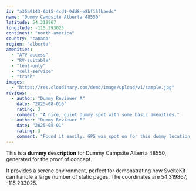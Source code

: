 ```yaml
---
id: "a35a9143-6b15-4cd1-9dd8-e8bf15fbaedc"
name: "Dummy Campsite Alberta 48550"
latitude: 54.319867
longitude: -115.293025
continent: "north-america"
country: "canada"
region: "alberta"
amenities:
  - "ATV-access"
  - "RV-suitable"
  - "tent-only"
  - "cell-service"
  - "trash"
images:
  - "https://res.cloudinary.com/demo/image/upload/v1/sample.jpg"
reviews:
  - author: "Dummy Reviewer A"
    date: "2025-08-016"
    rating: 3
    comment: "A nice, quiet dummy spot with some basic amenities."
  - author: "Dummy Reviewer B"
    date: "2025-08-01"
    rating: 3
    comment: "Found it easily. GPS was spot on for this dummy location."
---
```


This is a **dummy description** for Dummy Campsite Alberta 48550, generated for the proof of concept.

It provides a serene environment, perfect for demonstrating how SvelteKit can handle a large number of static pages. The coordinates are 54.319867, -115.293025.
